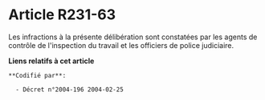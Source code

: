 # Article R231-63

Les infractions à la présente délibération sont constatées par les agents de contrôle de l'inspection du travail et les
officiers de police judiciaire.

**Liens relatifs à cet article**

	**Codifié par**:

	  - Décret n°2004-196 2004-02-25
